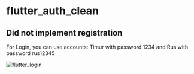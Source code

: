 # flutter_auth_clean 

## Did not implement registration
For Login, you can use accounts: Timur with password 1234 and Rus with password rus12345

![flutter_login](https://github.com/Timson01/Flutter-Auth-Clean/assets/110234876/6267f55f-8aaa-440b-9c41-2f413eff454f)
